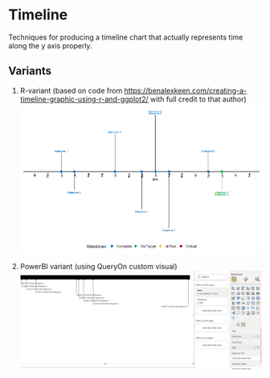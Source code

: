 # Timeline
Techniques for producing a timeline chart that actually represents time along the y axis properly. 

## Variants
1. R-variant (based on code from https://benalexkeen.com/creating-a-timeline-graphic-using-r-and-ggplot2/ with full credit to that author)
![Sample R-based graphic](https://github.com/EvanBasalik/timeline/blob/main/OriginalTimeline.png)

2. PowerBI variant (using QueryOn custom visual)
![Sample PowerBI graphic](https://github.com/EvanBasalik/timeline/blob/main/PowerBITimeline.jpg)
